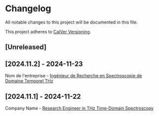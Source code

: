 # Changelog

All notable changes to this project will be documented in this file.

This project adheres to [CalVer Versioning](https://calver.org).

## [Unreleased]

## [2024.11.2] - 2024-11-23

Nom de l'entreprise - [Ingénieur de Recherche en Spectroscopie de Domaine Temporel THz](https://github.com/kadykov/typstCV)

## [2024.11.1] - 2024-11-22

Company Name - [Research Engineer in THz Time-Domain Spectroscopy](https://github.com/kadykov/typstCV)
